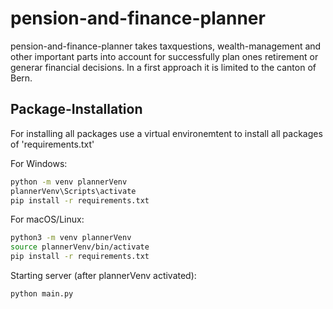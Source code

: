 # pension-and-finance-planner

pension-and-finance-planner takes taxquestions, wealth-management and other important parts into account for successfully plan ones retirement or generar financial decisions. In a first approach it is limited to the canton of Bern.

## Package-Installation
For installing all packages use a virtual environemtent to install all packages of 'requirements.txt'

For Windows:
```bash
python -m venv plannerVenv
plannerVenv\Scripts\activate
pip install -r requirements.txt
```

For macOS/Linux:
```bash
python3 -m venv plannerVenv
source plannerVenv/bin/activate
pip install -r requirements.txt
```
Starting server (after plannerVenv activated):
```python
python main.py
```